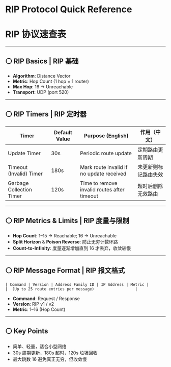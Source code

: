 # RIP Protocol Quick Reference  
# RIP 协议速查表

---

## ⚪ RIP Basics | RIP 基础
- **Algorithm**: Distance Vector  
- **Metric**: Hop Count (1 hop = 1 router)  
- **Max Hop**: 16 → Unreachable  
- **Transport**: UDP (port 520)  

---

## ⚪ RIP Timers | RIP 定时器

| Timer                   | Default Value  | Purpose (English)                          | 作用（中文）                   |
|-------------------------|----------------|--------------------------------------------|--------------------------------|
| Update Timer            | 30s            | Periodic route update                       | 定期路由更新周期                |
| Timeout (Invalid) Timer | 180s           | Mark route invalid if no update received    | 未更新则标记路由失效            |
| Garbage Collection Timer| 120s           | Time to remove invalid routes after timeout | 超时后删除无效路由              |

---

## ⚪ RIP Metrics & Limits | RIP 度量与限制
- **Hop Count**: 1–15 → Reachable; 16 → Unreachable  
- **Split Horizon** & **Poison Reverse**: 防止无穷计数环路  
- **Count-to-Infinity**: 度量逐渐增加直到 16 才丢弃，收敛较慢

---

## ⚪ RIP Message Format | RIP 报文格式
```
| Command | Version | Address Family ID | IP Address | Metric |
|  (Up to 25 route entries per message)                  |
```
- **Command**: Request / Response
- **Version**: RIP v1 / v2
- **Metric**: 1–16 (Hop Count)

---
## ⚪ Key Points
- 简单、轻量，适合小型网络
- 30s 周期更新，180s 超时，120s 垃圾回收
- 最大跳数 16 避免真正无穷，但收敛慢
